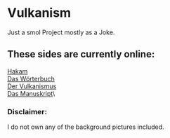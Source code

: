 # Vulkanism
Just a smol Project mostly as a Joke.

## These sides are currently online:
<a href="https://gregbomb.github.io/Vulkanism/hakam.html">Hakam</a>\
<a href="https://gregbomb.github.io/Vulkanism/woerterbuch.html">Das Wörterbuch</a>\
<a href="https://gregbomb.github.io/Vulkanism/vulkanism.html">Der Vulkanismus</a>\
<a href="https://gregbomb.github.io/Vulkanism/bible.html">Das Manuskript</a>\

### Disclaimer:
I do not own any of the background pictures included.
